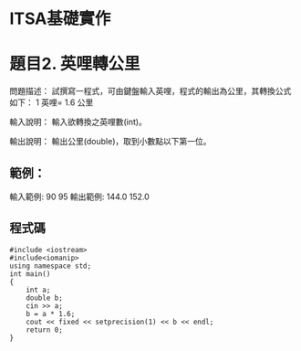 # ITSA基礎實作

# 題目2. 英哩轉公里
  問題描述：
  試撰寫一程式，可由鍵盤輸入英哩，程式的輸出為公里，其轉換公式如下：
  1 英哩= 1.6 公里

  輸入說明：
  輸入欲轉換之英哩數(int)。
    
  輸出說明：
  輸出公里(double)，取到小數點以下第一位。

## 範例：
  輸入範例:
  90
  95
  輸出範例:
  144.0
  152.0
  
## 程式碼
```
#include <iostream>  
#include<iomanip>  
using namespace std;
int main()
{
    int a;
    double b;
    cin >> a;
    b = a * 1.6;
    cout << fixed << setprecision(1) << b << endl;
    return 0;
}
```

